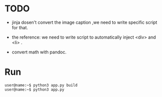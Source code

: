 # TODO

- jinja dosen't convert the image caption ,we need to write specific script for that.

- the reference: we need to write script to automatically inject \<div\> and \<li\> .

- convert math with pandoc.


# Run

```console
user@name:~$ python3 app.py build
user@name:~$ python3 app.py
```
